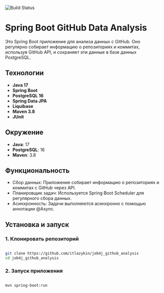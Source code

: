 ![Build Status](https://github.com/itlazykin/job4j_github_analysis/actions/workflows/maven.yml/badge.svg)

# Spring Boot GitHub Data Analysis

Это Spring Boot приложение для анализа данных с GitHub. Оно регулярно собирает информацию о репозиториях и коммитах, используя GitHub API, и сохраняет эти данные в базе данных PostgreSQL.

## Технологии

- **Java 17**
- **Spring Boot**
- **PostgreSQL 16**
- **Spring Data JPA**
- **Liquibase** 
- **Maven 3.8**
- **JUnit** 

## Окружение

- **Java**: 17
- **PostgreSQL**: 16
- **Maven**: 3.8

## Функциональность

- Сбор данных: Приложение собирает информацию о репозиториях и коммитах с GitHub через API.
- Планировщик задач: Используется Spring Boot Scheduler для регулярного сбора данных.
- Асинхронность: Задачи выполняются асинхронно с помощью аннотации @Async.

## Установка и запуск

### 1. Клонировать репозиторий

```bash

git clone https://github.com/itlazykin/job4j_github_analysis
cd job4j_github_analysis
```
### 2. Запуск приложения
```bash

mvn spring-boot:run
```